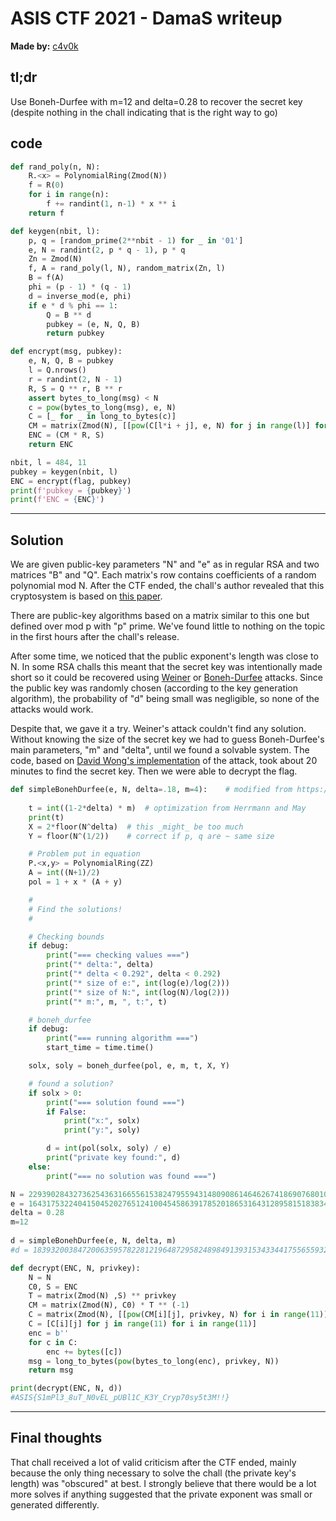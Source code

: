 # ASIS CTF 2021 - DamaS writeup

**Made by:** [c4v0k](https://github.com/thalestvba/write-ups)

## tl;dr

Use Boneh-Durfee with m=12 and delta=0.28 to recover the secret key (despite nothing in the chall indicating that is the right way to go)

## code
``` python
def rand_poly(n, N):
    R.<x> = PolynomialRing(Zmod(N))
    f = R(0)
    for i in range(n):
        f += randint(1, n-1) * x ** i
    return f

def keygen(nbit, l):
    p, q = [random_prime(2**nbit - 1) for _ in '01']
    e, N = randint(2, p * q - 1), p * q
    Zn = Zmod(N)
    f, A = rand_poly(l, N), random_matrix(Zn, l)
    B = f(A)
    phi = (p - 1) * (q - 1)
    d = inverse_mod(e, phi)
    if e * d % phi == 1:
        Q = B ** d
        pubkey = (e, N, Q, B)
        return pubkey

def encrypt(msg, pubkey):
    e, N, Q, B = pubkey
    l = Q.nrows()
    r = randint(2, N - 1)
    R, S = Q ** r, B ** r
    assert bytes_to_long(msg) < N
    c = pow(bytes_to_long(msg), e, N)
    C = [_ for _ in long_to_bytes(c)]
    CM = matrix(Zmod(N), [[pow(C[l*i + j], e, N) for j in range(l)] for i in range(l)])
    ENC = (CM * R, S)
    return ENC

nbit, l = 484, 11
pubkey = keygen(nbit, l)
ENC = encrypt(flag, pubkey)
print(f'pubkey = {pubkey}')
print(f'ENC = {ENC}')
```
___
## Solution

We are given public-key parameters "N" and "e" as in regular RSA and two matrices "B" and "Q". Each matrix's row contains coefficients of a random polynomial mod N. After the CTF ended, the chall's author revealed that this cryptosystem is based on [this paper](https://dpublication.com/journal/EJEST/article/view/157/130).

There are public-key algorithms based on a matrix similar to this one but defined over mod p with "p" prime. We've found little to nothing on the topic in the first hours after the chall's release.

After some time, we noticed that the public exponent's length was close to N. In some RSA challs this meant that the secret key was intentionally made short so it could be recovered using [Weiner](https://en.wikipedia.org/wiki/Wiener%27s_Attack) or [Boneh-Durfee](https://cryptohack.gitbook.io/cryptobook/untitled/low-private-component-attacks/boneh-durfee-attack) attacks. Since the public key was randomly chosen (according to the key generation algorithm), the probability of "d" being small was negligible, so none of the attacks would work.

Despite that, we gave it a try. Weiner's attack couldn't find any solution. Without knowing the size of the secret key we had to guess Boneh-Durfee's main parameters, "m" and "delta", until we found a solvable system. The code, based on [David Wong's implementation](https://github.com/mimoo/RSA-and-LLL-attacks/blob/master/boneh_durfee.sage) of the attack, took about 20 minutes to find the secret key. Then we were able to decrypt the flag.

```python
def simpleBonehDurfee(e, N, delta=.18, m=4):    # modified from https://github.com/mimoo/RSA-and-LLL-attacks/blob/master/boneh_durfee.sage
    
    t = int((1-2*delta) * m)  # optimization from Herrmann and May
    print(t)
    X = 2*floor(N^delta)  # this _might_ be too much
    Y = floor(N^(1/2))    # correct if p, q are ~ same size

    # Problem put in equation
    P.<x,y> = PolynomialRing(ZZ)
    A = int((N+1)/2)
    pol = 1 + x * (A + y)

    #
    # Find the solutions!
    #

    # Checking bounds
    if debug:
        print("=== checking values ===")
        print("* delta:", delta)
        print("* delta < 0.292", delta < 0.292)
        print("* size of e:", int(log(e)/log(2)))
        print("* size of N:", int(log(N)/log(2)))
        print("* m:", m, ", t:", t)

    # boneh_durfee
    if debug:
        print("=== running algorithm ===")
        start_time = time.time()

    solx, soly = boneh_durfee(pol, e, m, t, X, Y)

    # found a solution?
    if solx > 0:
        print("=== solution found ===")
        if False:
            print("x:", solx)
            print("y:", soly)

        d = int(pol(solx, soly) / e)
        print("private key found:", d)
    else:
        print("=== no solution was found ===")

N = 229390284327362543631665561538247955943148090861464626741869076801016755542189232243447878145301540155649892155496714591713267451549337065451608041169675633296363209537979285128757920653236098206767564349167459543243559294991799646959526281872382987894932951892563759168376575008335477035621
e = 164317532240415045202765124100454586391785201865316431289581518383413159130652307960709946708738537015272258748252057381718720993385777298921277253898971188100901630406599274662247377867031195839726642402978340331553176421498052361412931554817586093593349074448250972947033186911822384592457
delta = 0.28
m=12
        
d = simpleBonehDurfee(e, N, delta, m)
#d = 1839320038472006359578228121964872958248984913931534334417556559320978533688828921

def decrypt(ENC, N, privkey):
    N = N
    C0, S = ENC
    T = matrix(Zmod(N) ,S) ** privkey
    CM = matrix(Zmod(N), C0) * T ** (-1)
    C = matrix(Zmod(N), [[pow(CM[i][j], privkey, N) for i in range(11)] for j in range(11)])
    C = [C[i][j] for j in range(11) for i in range(11)]
    enc = b''
    for c in C:
        enc += bytes([c])
    msg = long_to_bytes(pow(bytes_to_long(enc), privkey, N))
    return msg

print(decrypt(ENC, N, d))
#ASIS{S1mPl3_8uT_N0vEL_pUBl1C_K3Y_Cryp70sy5t3M!!}

```
___
## Final thoughts

That chall received a lot of valid criticism after the CTF ended, mainly because the only thing necessary to solve the chall (the private key's length) was "obscured" at best. I strongly believe that there would be a lot more solves if anything suggested that the private exponent was small or generated differently.
